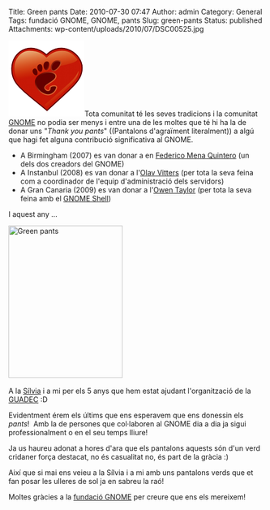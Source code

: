 Title: Green pants
Date: 2010-07-30 07:47
Author: admin
Category: General
Tags: fundació GNOME, GNOME, pants
Slug: green-pants
Status: published
Attachments: wp-content/uploads/2010/07/DSC00525.jpg

[<img src="./wp-content/uploads/2007/12/gnomelovelogo.png" title="logotip del GNOME Love" class="alignright size-full wp-image-259" width="150" height="150" />](http://gil.badall.net/wp-content/uploads/2007/12/gnomelovelogo.png)Tota comunitat té les seves tradicions i la comunitat [GNOME](http://www.gnome.org "Web del projecte GNOME") no podia ser menys i entre una de les moltes que té hi ha la de donar uns "*Thank you pants*" ((Pantalons d'agraïment literalment)) a algú que hagi fet alguna contribució significativa al GNOME.

- A Birmingham (2007) es van donar a en [Federico Mena Quintero](http://en.wikipedia.org/wiki/Federico_Mena_Quintero "Article de la wikipedia anglesa sobre en Federico Mena Quintero") (un dels dos creadors del GNOME)
- A Instanbul (2008) es van donar a l'[Olav Vitters](http://blogs.gnome.org/ovitters/ "Bloc de l'Olav Vitters") (per tota la seva feina com a coordinador de l'equip d'administració dels servidors)
- A Gran Canaria (2009) es van donar a l'[Owen Taylor](http://blog.fishsoup.net/ "Bloc de l'Owen Taylor") (per tota la seva feina amb el [GNOME Shell](http://live.gnome.org/GnomeShell "Pàgina wiki sobre el GNOME Shell"))

I aquest any ...

[<img src="./wp-content/uploads/2010/07/DSC00525-225x300.jpg" title="Green pants" class="aligncenter size-medium wp-image-960" width="225" height="300" />]({static}wp-content/uploads/2010/07/DSC00525.jpg)

A la [Sílvia](http://silvia.badall.net "Bloc de la Sílvia") i a mi per els 5 anys que hem estat ajudant l'organització de la [GUADEC](http://www.guadec.org "Lloc web de la trobada anual del GNOME a Europa") :D

Evidentment érem els últims que ens esperavem que ens donessin els *pants*!  Amb la de persones que col·laboren al GNOME dia a dia ja sigui professionalment o en el seu temps lliure!

Ja us haureu adonat a hores d'ara que els pantalons aquests són d'un verd cridaner força destacat, no és casualitat no, és part de la gràcia :)

Així que si mai ens veieu a la Sílvia i a mi amb uns pantalons verds que et fan posar les ulleres de sol ja en sabreu la raó!

Moltes gràcies a la [fundació GNOME](http://foundation.gnome.org/ "Pàgina web de la fundació GNOME") per creure que ens els mereixem!
